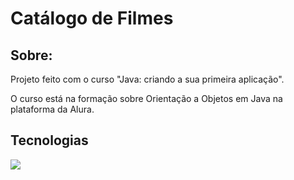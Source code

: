 <h1>Catálogo de Filmes</h1>

<h2>Sobre:</h2>
<p>Projeto feito com o curso "Java: criando a sua primeira aplicação".</p>
<p>O curso está na formação sobre Orientação a Objetos em Java na plataforma da Alura.</p>

## Tecnologias

<div>
  <img src="https://img.shields.io/badge/Java-ED8B00?style=for-the-badge&logo=openjdk&logoColor=white">
</div>
